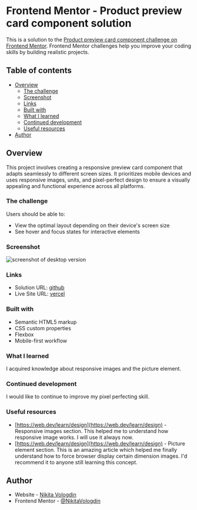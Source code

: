 # Frontend Mentor - Product preview card component solution

This is a solution to the [Product preview card component challenge on Frontend Mentor](https://www.frontendmentor.io/challenges/product-preview-card-component-GO7UmttRfa). Frontend Mentor challenges help you improve your coding skills by building realistic projects.

## Table of contents

- [Overview](#overview)
  - [The challenge](#the-challenge)
  - [Screenshot](#screenshot)
  - [Links](#links)
  - [Built with](#built-with)
  - [What I learned](#what-i-learned)
  - [Continued development](#continued-development)
  - [Useful resources](#useful-resources)
- [Author](#author)

## Overview

This project involves creating a responsive preview card component that adapts seamlessly to different screen sizes. It prioritizes mobile devices and uses responsive images, units, and pixel-perfect design to ensure a visually appealing and functional experience across all platforms.

### The challenge

Users should be able to:

- View the optimal layout depending on their device's screen size
- See hover and focus states for interactive elements

### Screenshot

![screenshot of desktop version](./screenshots/screenshot.jpg)

### Links

- Solution URL: [github](https://github.com/NikitaVologdin/product-preview-card-component)
- Live Site URL: [vercel](https://product-preview-card-component-psi-umber.vercel.app/)

### Built with

- Semantic HTML5 markup
- CSS custom properties
- Flexbox
- Mobile-first workflow

### What I learned

I acquired knowledge about responsive images and the picture element.

### Continued development

I would like to continue to improve my pixel perfecting skill.

### Useful resources

- [https://web.dev/learn/design](https://web.dev/learn/design) - Responsive images section. This helped me to understand how responsive image works. I will use it always now.
- [https://web.dev/learn/design](https://web.dev/learn/design) - Picture element section. This is an amazing article which helped me finally understand how to force browser display certain dimension images. I'd recommend it to anyone still learning this concept.

## Author

- Website - [Nikita Vologdin](https://vologdin.eu/portfolio)
- Frontend Mentor - [@NikitaVologdin](https://www.frontendmentor.io/profile/NikitaVologdin)
